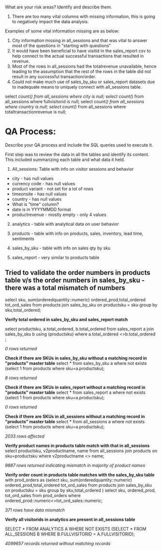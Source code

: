 What are your risk areas? Identify and describe them.

1. There are too many vital columns with missing information, this is going to negatively impact the data analysis. 

Examples of some vital information missing are as below:

1. City information missing in all_sessions and that was vital to answer most of the questions in "starting with questions"
2. It would have been beneficial to have visitid in the sales_report csv to help connect to the actual successful transactions that resulted in revenue.
3. Most of the rows in all_sessions had the totalrevenue unavailable, hence leading to the assumption that the rest of the rows in the table did not result in any successful transaction/order.
4. Could not make much use of sales_by_sku or sales_report datasets due to inadequate means to uniquely connect with all_sessions table.

select count(*) from all_sessions where city is null;
select count(*) from all_sessions where fullvisitorid is null;
select count(*) from all_sessions where country is null;
select count(*) from all_sessions where totaltransactionrevenue is null;


# QA Process:
Describe your QA process and include the SQL queries used to execute it.

First step was to review the data in all the tables and identify its content. This included summarizing each table and what data it held.


1. All_sessions:
Table with info on visitor sessions and behavior
- city - has null values
- currency code - has null values
- product variant - not set for a lot of rows
- timeonsite - has null values
- country - has null values
- What is "time" column?
- date is in YYYYMMDD format
- productrevenue - mostly empty - only 4 values

2. analytics - table with analytical data on user behavior

3. products - table with info on products, sales, inventory, lead time, sentiments

4. sales_by_sku - table with info on sales qty by sku 

5. sales_report - very similar to products table

## Tried to validate the order numbers in products table v/s the order numbers in sales_by_sku - there was a total mismatch of numbers

select sku, sum(orderedquantity::numeric) ordered_prod,total_ordered tot_ord_sales
from products
join sales_by_sku on productsku = sku
group by sku,total_ordered;


**Verify total ordered in sales_by_sku and sales_report match**

select productsku, a.total_ordered, b.total_ordered 
from sales_report a
join sales_by_sku b using (productsku)
where  a.total_ordered <>b.total_ordered ;

*0 rows returned*

**Check if there are SKUs in sales_by_sku without a matching record in "products" master table**
select * 
from sales_by_sku a
where not exists (select 1 from products where sku=a.productsku);

*8 rows returned*

**Check if there are SKUs in sales_report without a matching record in "products" master table**
select * 
from sales_report a
where not exists (select 1 from products where sku=a.productsku);

*0 rows returned*

**Check if there are SKUs in all_sessions without a matching record in "products" master table**
select * 
from all_sessions a
where not exists (select 1 from products where sku=a.productsku);

*2033 rows affected*

**Verify product names in products table match with that in all_sessions**
select productsku, v2productname, name
from all_sessions
join products on sku=productsku
where v2productname <> name;

*9887 rows returned indicating mismatch in majority of product names*

**Verify order count in products table matches with the sales_by_sku table**
with prod_orders as (select sku, sum(orderedquantity::numeric) ordered_prod,total_ordered tot_ord_sales
from products
join sales_by_sku on productsku = sku
group by sku,total_ordered )
select sku, ordered_prod, tot_ord_sales
from prod_orders
where ordered_prod::numeric<>tot_ord_sales::numeric;

*371 rows have data mismatch*

**Verify all visitorids in analytics are present in all_sessions table**

SELECT *
FROM ANALYTICS A
WHERE NOT EXISTS
		(SELECT *
			FROM ALL_SESSIONS B
			WHERE B.FULLVISITORID = A.FULLVISITORID);

*4099657 records returned without matching records*


